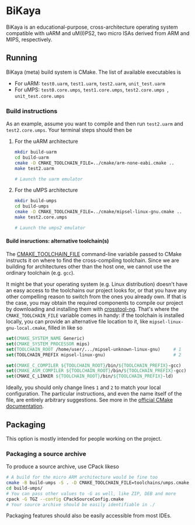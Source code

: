 # BiKaya
BiKaya is an educational-purpose, cross-architecture operating system
compatible with uARM and uM(I)PS2, two micro ISAs derived from ARM and MIPS,
respectively.

## Running
BiKaya (meta) build system is CMake. The list of available executables is

* For uARM: `test0.uarm`, `test1.uarm`, `test2.uarm`, `unit_test.uarm`
* For uMPS: `test0.core.umps`, `test1.core.umps`, `test2.core.umps `, `unit_test.core.umps`

### Build instructions
As an example, assume you want to compile and then run `test2.uarm` and
`test2.core.umps`. Your terminal steps should then be

1. For the uARM architecture

	```bash
    mkdir build-uarm
    cd build-uarm
    cmake -D CMAKE_TOOLCHAIN_FILE=../cmake/arm-none-eabi.cmake ..
    make test2.uarm

    # Launch the uarm emulator
    ```

1. For the uMPS architecture

	```bash
    mkdir build-umps
    cd build-umps
    cmake -D CMAKE_TOOLCHAIN_FILE=../cmake/mipsel-linux-gnu.cmake ..
    make test2.core.umps

    # Launch the umps2 emulator
	```
 
#### Build insructions: alternative toolchain(s)
The [CMAKE_TOOLCHAIN_FILE][ctf] command-line variabile passed to CMake instructs
it on where to find the cross-compiling toolchain. Since we are building for
architectures other than the host one, we cannot use the ordinary toolchain
(e.g. `gcc`).

It might be that your operating system (e.g. Linux distribution) doesn't have
an easy access to the toolchains our project looks for, or that you have any
other compelling reason to switch from the ones you already own. If that is the
case, you may obtain the required components to compile our project by
downloading and installing them with [crosstool-ng][ct-ng]. That's where the
`CMAKE_TOOLCHAIN_FILE` variable comes in handy: if the toolchain is installed
locally, you can provide an alternative file location to it, like
`mipsel-linux-gnu-local.cmake`, filled in like so

```cmake
set(CMAKE_SYSTEM_NAME Generic)
set(CMAKE_SYSTEM_PROCESSOR mips)
set(TOOLCHAIN_ROOT /home/user/.../mipsel-unknown-linux-gnu)     # 1
set(TOOLCHAIN_PREFIX mipsel-linux-gnu)                          # 2

set(CMAKE_C_COMPILER ${TOOLCHAIN_ROOT}/bin/${TOOLCHAIN_PREFIX}-gcc)
set(CMAKE_ASM_COMPILER ${TOOLCHAIN_ROOT}/bin/${TOOLCHAIN_PREFIX}-gcc)
set(CMAKE_C_LINKER ${TOOLCHAIN_ROOT}/bin/${TOOLCHAIN_PREFIX}-ld)
```

Ideally, you should only change lines `1` and `2` to match your local
configuration. The particular instructions, and even the name itself of the file,
are entirely arbitrary suggestions. See more in the [official CMake
documentation][cdoc].

[ctf]: https://cmake.org/cmake/help/latest/variable/CMAKE_TOOLCHAIN_FILE.html
[ct-ng]: https://crosstool-ng.github.io/
[cdoc]: https://cmake.org/cmake/help/latest/manual/cmake-toolchains.7.html

## Packaging
This option is mostly intended for people working on the project.

### Packaging a source archive
To produce a source archive, use CPack likeso

```bash
# A build for the micro ARM architecture would be fine too
cmake -B build-umps -S . -D CMAKE_TOOLCHAIN_FILE=toolchains/umps.cmake
cd build-umps/
# You can pass other values to -G as well, like ZIP, DEB and more
cpack -G TGZ --config CPackSourceConfig.cmake
# Your source archive should be easily identifiable in ./
```

Packaging features should also be easily accessible from most IDEs.
